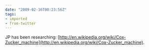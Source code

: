 ```yaml
---
date: "2009-02-16T00:23:56Z"
tags:
- imported
- from-twitter
---
```

JP has been researching: [http://en.wikipedia.org/wiki/Cox-Zucker_machine](http://en.wikipedia.org/wiki/Cox-Zucker_machine).
